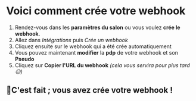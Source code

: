 # Voici comment crée votre webhook

1. Rendez-vous dans les **paramètres du salon** ou vous voulez **crée le webhook**.
2. Allez dans *Intégrations* puis *Crée un webhook*
3. Cliquez ensuite sur le webhook qui a été crée automatiquement
4. Vous pouvez maintenant **modifier** la **pdp** de votre webhook et son **Pseudo**
5. Cliquez sur **Copier l'URL du webhook** *(cela vous servira pour plus tard 😉)*

## 🎉C'est fait ; vous avez crée votre webhook !
